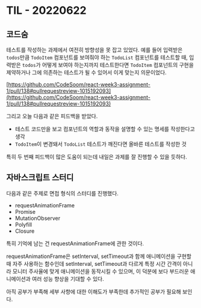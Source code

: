 # TIL - 20220622

## 코드숨

테스트를 작성하는 과제에서 여전히 방향성을 못 잡고 있었다. 예를 들어 입력받은 `todos`만큼 `TodoItem` 컴포넌트를 보여줘야 하는 `TodoList` 컴포넌트를 테스트할 때, 입력받은 `todos`가 어떻게 보여야 하는지까지 테스트한다면 `TodoItem` 컴포넌트의 구현을 제약하거나 그에 의존하는 테스트가 될 수 있어서 이게 맞는지 의문이었다.

[https://github.com/CodeSoom/react-week3-assignment-1/pull/138#pullrequestreview-1015192093](https://github.com/CodeSoom/react-week3-assignment-1/pull/138#pullrequestreview-1015192093)

그리고 오늘 다음과 같은 피드백을 받았다.

- 테스트 코드만을 보고 컴포넌트의 역할과 동작을 설명할 수 있는 명세를 작성한다고 생각
- `TodoItem`이 변경돼서 `TodoList` 테스트가 깨진다면 올바른 테스트를 작성한 것

특히 두 번째 피드백이 많은 도움이 되는데 내일은 과제를 잘 진행할 수 있을 듯하다.

## 자바스크립트 스터디

다음과 같은 주제로 면접 형식의 스터디를 진행했다.

- requestAnimationFrame
- Promise
- MutationObserver
- Polyfill
- Closure

특히 기억에 남는 건 requestAnimationFrame에 관한 것이다.

requestAnimationFrame은 setInterval, setTimeout과 함께 애니메이션을 구현할 때 자주 사용하는 함수인데 setInterval, setTimeout과 다르게 특정 시간 간격이 아니라 모니터 주사율에 맞게 애니메이션을 동작시킬 수 있으며, 이 덕분에 보다 부드러운 애니메이션과 여러 성능 향상을 기대할 수 있다.

아직 공부가 부족해 세부 사항에 대한 이해도가 부족한데 추가적인 공부가 필요해 보인다.
